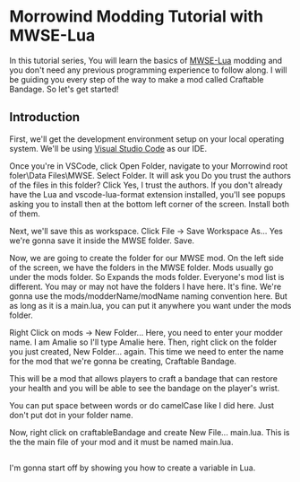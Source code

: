 # Morrowind Modding Tutorial with MWSE-Lua

In this tutorial series, You will learn the basics of [MWSE-Lua](https://mwse.github.io/MWSE/) modding and you don't need any previous programming experience to follow along. I will be guiding you every step of the way to make a mod called Craftable Bandage. So let's get started!

## Introduction

First, we'll get the development environment setup on your local operating system. We'll be using [Visual Studio Code](https://code.visualstudio.com/) as our IDE. 

Once you're in VSCode, click Open Folder, navigate to your Morrowind root foler\Data Files\MWSE. Select Folder. It will ask you Do you trust the authors of the files in this folder? Click Yes, I trust the authors. If you don't already have the Lua and vscode-lua-format extension installed, you'll see popups asking you to install then at the bottom left corner of the screen. Install both of them. 

Next, we'll save this as workspace. Click File -> Save Workspace As... Yes we're gonna save it inside the MWSE folder. Save. 

Now, we are going to create the folder for our MWSE mod. On the left side of the screen, we have the folders in the MWSE folder. Mods usually go under the mods folder. So Expands the mods folder. Everyone's mod list is different. You may or may not have the folders I have here. It's fine. We're gonna use the mods/modderName/modName naming convention here. But as long as it is a main.lua, you can put it anywhere you want under the mods folder. 

Right Click on mods -> New Folder... Here, you need to enter your modder name. I am Amalie so I'll type Amalie here. Then, right click on the folder you just created, New Folder... again. This time we need to enter the name for the mod that we're gonna be creating, Craftable Bandage.

This will be a mod that allows players to craft a bandage that can restore your health and you will be able to see the bandage on the player's wrist. 

You can put space between words or do camelCase like I did here. Just don't put dot in your folder name. 

Now, right click on craftableBandage and create New File... main.lua. This is the the main file of your mod and it must be named main.lua. 

## 

I'm gonna start off by showing you how to create a variable in Lua. 